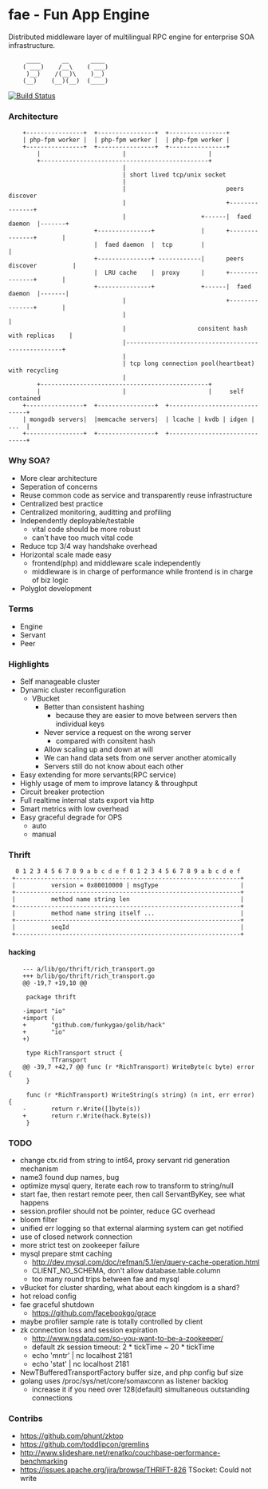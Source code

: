 fae - Fun App Engine
====================
Distributed middleware layer of multilingual RPC engine for enterprise SOA infrastructure.

         ____      __      ____ 
        ( ___)    /__\    ( ___)
         )__)    /(__)\    )__) 
        (__)    (__)(__)  (____)

[![Build Status](https://travis-ci.org/funkygao/fae.png?branch=master)](https://travis-ci.org/funkygao/fae)
                               
### Architecture


        +----------------+  +----------------+  +----------------+
        | php-fpm worker |  | php-fpm worker |  | php-fpm worker |
        +----------------+  +----------------+  +----------------+
            |                       |                       |
            +-----------------------------------------------+
                                    |                        
                                    | short lived tcp/unix socket                        
                                    |                        
                                    |                            peers discover
                                    |                            +---------------+
                                    |                     +------|  faed daemon  |-------+
                            +---------------+             |      +---------------+       |
                            |  faed daemon  |  tcp        |                              |
                            +---------------+ ------------|      peers discover          |
                            |  LRU cache    |  proxy      |      +---------------+       |
                            +---------------+             +------|  faed daemon  |-------|
                                    |                            +---------------+       |
                                    |                                                    |
                                    |                    consitent hash with replicas    |
                                    |----------------------------------------------------+
                                    |
                                    | tcp long connection pool(heartbeat) with recycling
                                    |
            +-----------------------------------------------+
            |                       |                       |     self contained
        +----------------+  +----------------+  +------------------------------+
        | mongodb servers|  |memcache servers|  | lcache | kvdb | idgen | ...  |
        +----------------+  +----------------+  +------------------------------+

### Why SOA?

*   More clear architecture
*   Seperation of concerns
*   Reuse common code as service and transparently reuse infrastructure
*   Centralized best practice
*   Centralized monitoring, auditting and profiling
*   Independently deployable/testable
    - vital code should be more robust
    - can't have too much vital code
*   Reduce tcp 3/4 way handshake overhead
*   Horizontal scale made easy
    - frontend(php) and middleware scale independently
    - middleware is in charge of performance while frontend is in charge of biz logic
*   Polyglot development

### Terms

*   Engine
*   Servant
*   Peer

### Highlights

*   Self manageable cluster
*   Dynamic cluster reconfiguration
    - VBucket
        - Better than consistent hashing
          - because they are easier to move between servers then individual keys
        - Never service a request on the wrong server
          - compared with consitent hash
        - Allow scaling up and down at will
        - We can hand data sets from one server another atomically
        - Servers still do not know about each other
*   Easy extending for more servants(RPC service)
*   Highly usage of mem to improve latancy & throughput
*   Circuit breaker protection
*   Full realtime internal stats export via http
*   Smart metrics with low overhead
*   Easy graceful degrade for OPS
    - auto
    - manual

### Thrift

      0 1 2 3 4 5 6 7 8 9 a b c d e f 0 1 2 3 4 5 6 7 8 9 a b c d e f
     +---------------------------------------------------------------+
     |          version = 0x80010000 | msgType                       |
     +---------------------------------------------------------------+
     |          method name string len                               |
     +---------------------------------------------------------------+
     |          method name string itself ...                        |
     +---------------------------------------------------------------+
     |          seqId                                                |
     +---------------------------------------------------------------+

#### hacking

    
        --- a/lib/go/thrift/rich_transport.go
        +++ b/lib/go/thrift/rich_transport.go
        @@ -19,7 +19,10 @@
        
         package thrift
        
        -import "io"
        +import (
        +       "github.com/funkygao/golib/hack"
        +       "io"
        +)
        
         type RichTransport struct {
                TTransport
        @@ -39,7 +42,7 @@ func (r *RichTransport) WriteByte(c byte) error {
         }
        
         func (r *RichTransport) WriteString(s string) (n int, err error) {
        -       return r.Write([]byte(s))
        +       return r.Write(hack.Byte(s))
         }
        

### TODO

*   change ctx.rid from string to int64, proxy servant rid generation mechanism
*   name3 found dup names, bug
*   optimize mysql query, iterate each row to transform to string/null
*   start fae, then restart remote peer, then call ServantByKey, see what happens
*   session.profiler should not be pointer, reduce GC overhead
*   bloom filter 
*   unified err logging so that external alarming system can get notified
*   use of closed network connection
*   more strict test on zookeeper failure
*   mysql prepare stmt caching
    - http://dev.mysql.com/doc/refman/5.1/en/query-cache-operation.html
    - CLIENT_NO_SCHEMA, don't allow database.table.column
    - too many round trips between fae and mysql
*   vBucket for cluster sharding, what about each kingdom is a shard?
*   hot reload config
*   fae graceful shutdown
    - https://github.com/facebookgo/grace
*   maybe profiler sample rate is totally controlled by client
*   zk connection loss and session expiration
    - http://www.ngdata.com/so-you-want-to-be-a-zookeeper/
    - default zk session timeout: 2 * tickTime ~ 20 * tickTime
    - echo 'mntr' | nc localhost 2181
    - echo 'stat' | nc localhost 2181
*   NewTBufferedTransportFactory buffer size, and php config buf size
*   golang uses /proc/sys/net/core/somaxconn as listener backlog
    - increase it if you need over 128(default) simultaneous outstanding connections

### Contribs

*   https://github.com/phunt/zktop
*   https://github.com/toddlipcon/gremlins
*   http://www.slideshare.net/renatko/couchbase-performance-benchmarking
*   https://issues.apache.org/jira/browse/THRIFT-826 TSocket: Could not write
